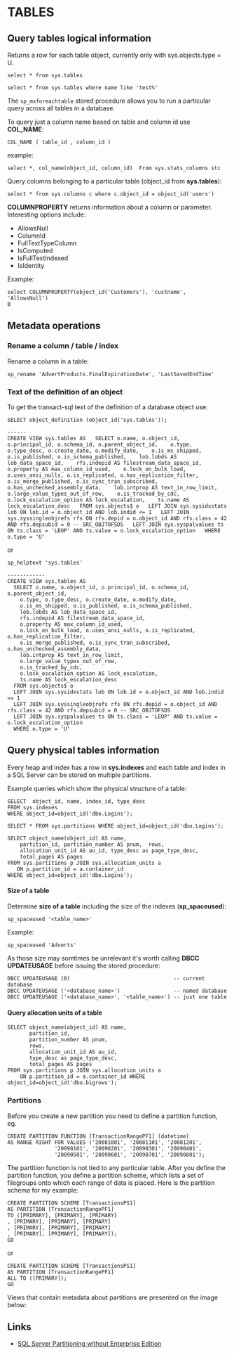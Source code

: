 TABLES
======

Query tables logical information
-----------------------------

Returns a row for each table object, currently only with sys.objects.type = U.

    select * from sys.tables

    select * from sys.tables where name like 'test%'

The `sp_msforeachtable` stored procedure allows you to run a particular query across all tables in a database.

To query just a column name based on table and column id use **COL\_NAME**:

    COL_NAME ( table_id , column_id )

example:

    select *, col_name(object_id, column_id)  From sys.stats_columns stc

Query columns belonging to a particular table (object\_id from **sys.tables**):

    select * from sys.columns c where c.object_id = object_id('users')

**COLUMNPROPERTY** returns information about a column or parameter. Interesting options include:

- AllowsNull
- ColumnId
- FullTextTypeColumn
- IsComputed
- IsFullTextIndexed
- IsIdentity

Example:

    select COLUMNPROPERTY(object_id('Customers'), 'custname', 'AllowsNull')
    0

Metadata operations
-----------------

### Rename a column / table / index ###

Rename a column in a table:

    sp_rename 'AdvertProducts.FinalExpirationDate', 'LastSavedEndTime'

### Text of the definition of an object ###

To get the transact-sql text of the definition of a database object use:

    SELECT object_definition (object_id('sys.tables'));

    ------
    CREATE VIEW sys.tables AS   SELECT o.name, o.object_id, o.principal_id, o.schema_id, o.parent_object_id,    o.type, o.type_desc, o.create_date, o.modify_date,    o.is_ms_shipped, o.is_published, o.is_schema_published,    lob.lobds AS lob_data_space_id,    rfs.indepid AS filestream_data_space_id,    o.property AS max_column_id_used,    o.lock_on_bulk_load, o.uses_ansi_nulls, o.is_replicated, o.has_replication_filter,    o.is_merge_published, o.is_sync_tran_subscribed, o.has_unchecked_assembly_data,    lob.intprop AS text_in_row_limit,    o.large_value_types_out_of_row,    o.is_tracked_by_cdc,    o.lock_escalation_option AS lock_escalation,    ts.name AS lock_escalation_desc   FROM sys.objects$ o   LEFT JOIN sys.sysidxstats lob ON lob.id = o.object_id AND lob.indid <= 1   LEFT JOIN sys.syssingleobjrefs rfs ON rfs.depid = o.object_id AND rfs.class = 42 AND rfs.depsubid = 0 -- SRC_OBJTOFSDS   LEFT JOIN sys.syspalvalues ts ON ts.class = 'LEOP' AND ts.value = o.lock_escalation_option   WHERE o.type = 'U'

or

    sp_helptext 'sys.tables'

    ------------
    CREATE VIEW sys.tables AS
      SELECT o.name, o.object_id, o.principal_id, o.schema_id, o.parent_object_id,
        o.type, o.type_desc, o.create_date, o.modify_date,
        o.is_ms_shipped, o.is_published, o.is_schema_published,
        lob.lobds AS lob_data_space_id,
        rfs.indepid AS filestream_data_space_id,
        o.property AS max_column_id_used,
        o.lock_on_bulk_load, o.uses_ansi_nulls, o.is_replicated, o.has_replication_filter,
        o.is_merge_published, o.is_sync_tran_subscribed, o.has_unchecked_assembly_data,
        lob.intprop AS text_in_row_limit,
        o.large_value_types_out_of_row,
        o.is_tracked_by_cdc,
        o.lock_escalation_option AS lock_escalation,
        ts.name AS lock_escalation_desc
      FROM sys.objects$ o
      LEFT JOIN sys.sysidxstats lob ON lob.id = o.object_id AND lob.indid <= 1
      LEFT JOIN sys.syssingleobjrefs rfs ON rfs.depid = o.object_id AND rfs.class = 42 AND rfs.depsubid = 0	-- SRC_OBJTOFSDS
      LEFT JOIN sys.syspalvalues ts ON ts.class = 'LEOP' AND ts.value = o.lock_escalation_option
      WHERE o.type = 'U'

Query physical tables information
----------------------------------

Every heap and index has a row in **sys.indexes** and each table and index in a SQL Server can be stored on multiple partitions.

Example queries which show the physical structure of a table:

    SELECT  object_id, name, index_id, type_desc
    FROM sys.indexes
    WHERE object_id=object_id('dbo.Logins');

    SELECT * FROM sys.partitions WHERE object_id=object_id('dbo.Logins');

    SELECT object_name(object_id) AS name,
        partition_id, partition_number AS pnum,  rows,
        allocation_unit_id AS au_id, type_desc as page_type_desc,
        total_pages AS pages
    FROM sys.partitions p JOIN sys.allocation_units a
       ON p.partition_id = a.container_id
    WHERE object_id=object_id('dbo.Logins');

#### Size of a table ####

Determine **size of a table** including the size of the indexes (**sp\_spaceused**):

    sp_spaceused '<table_name>'

Example:

    sp_spaceused 'Adverts'

As those size may somtimes be unrelevant it's worth calling **DBCC UPDATEUSAGE** before issuing the stored procedure:

    DBCC UPDATEUSAGE (0)                                 -- current database
    DBCC UPDATEUSAGE ('<database_name>')                 -- named database
    DBCC UPDATEUSAGE ('<database_name>', '<table_name>') -- just one table

#### Query allocation units of a table ####

    SELECT object_name(object_id) AS name,
           partition_id,
           partition_number AS pnum,
           rows,
           allocation_unit_id AS au_id,
           type_desc as page_type_desc,
           total_pages AS pages
    FROM sys.partitions p JOIN sys.allocation_units a
        ON p.partition_id = a.container_id WHERE object_id=object_id('dbo.bigrows');

### Partitions ###

Before you create a new partition you need to define a partition function, eg.

    CREATE PARTITION FUNCTION [TransactionRangePF1] (datetime)
    AS RANGE RIGHT FOR VALUES ('20081001', '20081101', '20081201',
                   '20090101', '20090201', '20090301', '20090401',
                   '20090501', '20090601', '20090701', '20090801');

The partition function is not tied to any particular table. After you define the partition function, you define a partition scheme, which lists a set of filegroups onto which each range of data is placed. Here is the partition schema for my example:

    CREATE PARTITION SCHEME [TransactionsPS1]
    AS PARTITION [TransactionRangePF1]
    TO ([PRIMARY], [PRIMARY], [PRIMARY]
    , [PRIMARY], [PRIMARY], [PRIMARY]
    , [PRIMARY], [PRIMARY], [PRIMARY]
    , [PRIMARY], [PRIMARY], [PRIMARY]);
    GO

or

    CREATE PARTITION SCHEME [TransactionsPS1]
    AS PARTITION [TransactionRangePF1]
    ALL TO ([PRIMARY]);
    GO

Views that contain metadata about partitions are presented on the image below:

Links
-----

- [SQL Server Partitioning without Enterprise Edition](https://www.simple-talk.com/sql/sql-tools/sql-server-partitioning-without-enterprise-edition/)
